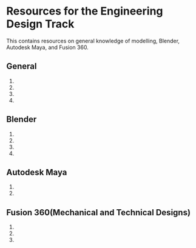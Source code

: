 # Resources for the Engineering Design Track

This contains resources on general knowledge of modelling, Blender, Autodesk Maya, and Fusion 360.

## General

1. [](https://greyscalegorilla.com/2018/04/pureref-reference-image-app)
2. [](https://en.wikipedia.org/wiki/Computer_animation)
3. [](https://www.machinedesign.com/community/article/21835760/10-musthave-skills-for-all-engineers)
4. [](https://www.cadcrowd.com/blog/what-industries-use-3d-modeling-services-and-how-does-it-benefit-companies/)

## Blender

1. [](https://www.udemy.com/course/python-scripting-in-blender-with-practical-projects)
2. [](https://www.udemy.com/course/advanced-3d-prop-modeling-in-blender)
3. [](https://medium.com/@GarageFarm.NET/render-farms-the-ultimate-time-saver-8c2a8067b00a)
4. [](https://www.edx.org/course/basic-3d-animation-using-blender)

## Autodesk Maya

1. [](https://www.autodesk.com/autodesk-university/class/Rapid-Prototype-Modelling-and-Rendering-Autodesk-Maya-2017)
2. [](https://www.pluralsight.com/browse/creative-professional/3d-vfx/maya/maya-texturing?aid=7010a000002LUv2AAG&promo=&)

## Fusion 360(Mechanical and Technical Designs)

1. [](https://help.autodesk.com/view/fusion360/ENU/courses/)
2. [](https://www.engineering.com/DesignSoftware/DesignSoftwareArticles/ArticleID/17308/Should-CAD-Users-Switch-to-Fusion-360-Why-and-Why-Not.aspx)
3. [](https://www.coursera.org/learn/modeling-design-mechanical-engineers)
